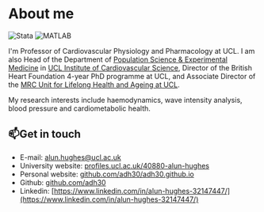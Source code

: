 # About me

![Stata](https://img.shields.io/badge/Stata-Expert-green)
![MATLAB](https://img.shields.io/badge/MATLAB-Intermediate-yellow)

I'm Professor of Cardiovascular Physiology and Pharmacology at UCL.
I am also Head of the Department of [Population Science & Experimental Medicine](https://www.ucl.ac.uk/cardiovascular/research/research-department-population-science-and-experimental-medicine) in [UCL Institute of Cardiovascular Science](https://www.ucl.ac.uk/cardiovascular/ucl-institute-cardiovascular-science), Director of the British Heart Foundation 4-year PhD programme at UCL, and Associate Director of the [MRC Unit for Lifelong Health and Ageing at UCL](https://www.ucl.ac.uk/cardiovascular/research/population-science-and-experimental-medicine/mrc-unit-lifelong-health-and-ageing-ucl).

My research interests include haemodynamics, wave intensity analysis,  blood pressure and cardiometabolic health.

## 📫Get in touch

- E-mail: [alun.hughes@ucl.ac.uk](alun.hughes@ucl.ac.uk)
- University website: [profiles.ucl.ac.uk/40880-alun-hughes](https://profiles.ucl.ac.uk/40880-alun-hughes)
- Personal website: [github.com/adh30/adh30.github.io](github.com/adh30/adh30.github.io)
- Github: [github.com/adh30](github.com/adh30)
- Linkedin: [https://www.linkedin.com/in/alun-hughes-32147447/](https://www.linkedin.com/in/alun-hughes-32147447/)
